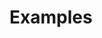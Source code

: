 # Examples

# 
[](http://www.ibm.com/developerworks/cloud/library/cl-grush-smart-toothbrush-bluemix-trs/index.html)

